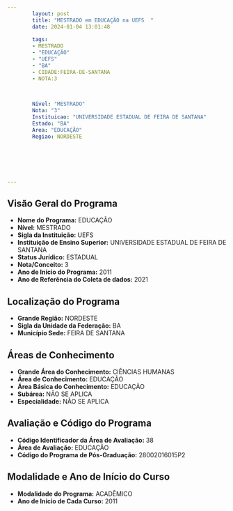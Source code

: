 ```yaml
---
        layout: post
        title: "MESTRADO em EDUCAÇÃO na UEFS  "
        date: 2024-01-04 13:01:48
     
        tags:
        - MESTRADO
        - "EDUCAÇÃO"
        - "UEFS"
        - "BA"
        - CIDADE:FEIRA-DE-SANTANA
        - NOTA:3
        
       

        Nivel: "MESTRADO"
        Nota: "3"
        Instituicao: "UNIVERSIDADE ESTADUAL DE FEIRA DE SANTANA"
        Estado: "BA"
        Area: "EDUCAÇÃO"
        Regiao: NORDESTE
        
        
        
        
        
        
---
```

## Visão Geral do Programa
- **Nome do Programa:** EDUCAÇÃO
- **Nível:** MESTRADO
- **Sigla da Instituição:** UEFS
- **Instituição de Ensino Superior:** UNIVERSIDADE ESTADUAL DE FEIRA DE SANTANA
- **Status Jurídico:** ESTADUAL
- **Nota/Conceito:** 3
- **Ano de Início do Programa:** 2011
- **Ano de Referência do Coleta de dados:** 2021

## Localização do Programa
- **Grande Região:** NORDESTE
- **Sigla da Unidade da Federação:** BA
- **Município Sede:** FEIRA DE SANTANA

## Áreas de Conhecimento
- **Grande Área do Conhecimento:** CIÊNCIAS HUMANAS
- **Área de Conhecimento:** EDUCAÇÃO
- **Área Básica do Conhecimento:** EDUCAÇÃO
- **Subárea:** NÃO SE APLICA
- **Especialidade:** NÃO SE APLICA

## Avaliação e Código do Programa
- **Código Identificador da Área de Avaliação:** 38
- **Área de Avaliação:** EDUCAÇÃO
- **Código do Programa de Pós-Graduação:** 28002016015P2


## Modalidade e Ano de Início do Curso
- **Modalidade do Programa:** ACADÊMICO
- **Ano de Início de Cada Curso:** 2011
